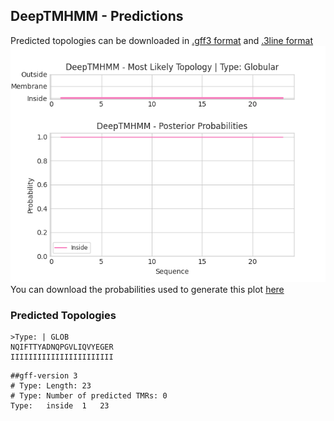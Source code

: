 ## DeepTMHMM - Predictions
Predicted topologies can be downloaded in [.gff3 format](TMRs.gff3) and [.3line format](predicted_topologies.3line)
![picture](plot.png)
You can download the probabilities used to generate this plot [here](Type:_probs.csv)
### Predicted Topologies
```
>Type: | GLOB
NQIFTTYADNQPGVLIQVYEGER
IIIIIIIIIIIIIIIIIIIIIII

```


```
##gff-version 3
# Type: Length: 23
# Type: Number of predicted TMRs: 0
Type:	inside	1	23				

```
